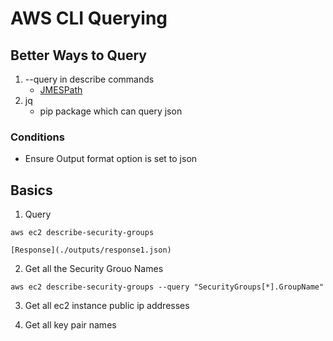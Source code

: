 # AWS CLI Querying

## Better Ways to Query
1. --query in describe commands
    * [JMESPath](http://jmespath.org/)
2. jq 
    * pip package which can query json

### Conditions
* Ensure Output format option is set to json

## Basics
1. Query
```
aws ec2 describe-security-groups
```
    [Response](./outputs/response1.json)

2. Get all the Security Grouo Names
```
aws ec2 describe-security-groups --query "SecurityGroups[*].GroupName"
```

3. Get all ec2 instance public ip addresses

4. Get all key pair names